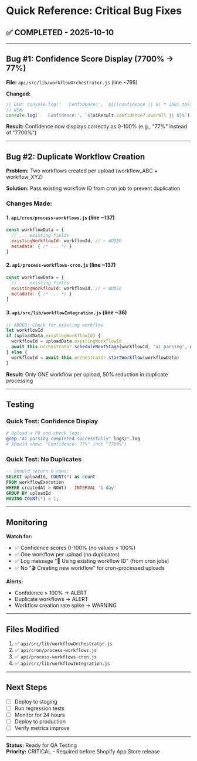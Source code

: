 # Quick Reference: Critical Bug Fixes

## ✅ COMPLETED - 2025-10-10

---

## Bug #1: Confidence Score Display (7700% → 77%)

**File:** `api/src/lib/workflowOrchestrator.js` (line ~795)

**Changed:**
```javascript
// OLD: console.log('   Confidence:', `${((confidence || 0) * 100).toFixed(1)}%`)
// NEW:
console.log('   Confidence:', `${aiResult.confidence?.overall || 0}%`)
```

**Result:** Confidence now displays correctly as 0-100% (e.g., "77%" instead of "7700%")

---

## Bug #2: Duplicate Workflow Creation

**Problem:** Two workflows created per upload (workflow_ABC + workflow_XYZ)

**Solution:** Pass existing workflow ID from cron job to prevent duplication

### Changes Made:

#### 1. `api/cron/process-workflows.js` (line ~137)
```javascript
const workflowData = {
  // ... existing fields
  existingWorkflowId: workflowId, // ← ADDED
  metadata: { /* ... */ }
}
```

#### 2. `api/process-workflows-cron.js` (line ~137)
```javascript
const workflowData = {
  // ... existing fields
  existingWorkflowId: workflowId, // ← ADDED
  metadata: { /* ... */ }
}
```

#### 3. `api/src/lib/workflowIntegration.js` (line ~36)
```javascript
// ADDED: Check for existing workflow
let workflowId
if (uploadData.existingWorkflowId) {
  workflowId = uploadData.existingWorkflowId
  await this.orchestrator.scheduleNextStage(workflowId, 'ai_parsing', workflowData)
} else {
  workflowId = await this.orchestrator.startWorkflow(workflowData)
}
```

**Result:** Only ONE workflow per upload, 50% reduction in duplicate processing

---

## Testing

### Quick Test: Confidence Display
```bash
# Upload a PO and check logs:
grep "AI parsing completed successfully" logs/*.log
# Should show: "Confidence: 77%" (not "7700%")
```

### Quick Test: No Duplicates
```sql
-- Should return 0 rows:
SELECT uploadId, COUNT(*) as count
FROM workflowExecution
WHERE createdAt > NOW() - INTERVAL '1 day'
GROUP BY uploadId
HAVING COUNT(*) > 1;
```

---

## Monitoring

**Watch for:**
- ✅ Confidence scores 0-100% (no values > 100%)
- ✅ One workflow per upload (no duplicates)
- ✅ Log message "🔄 Using existing workflow ID" (from cron jobs)
- ✅ No "🎬 Creating new workflow" for cron-processed uploads

**Alerts:**
- Confidence > 100% → ALERT
- Duplicate workflows → ALERT
- Workflow creation rate spike → WARNING

---

## Files Modified

1. ✅ `api/src/lib/workflowOrchestrator.js`
2. ✅ `api/cron/process-workflows.js`
3. ✅ `api/process-workflows-cron.js`
4. ✅ `api/src/lib/workflowIntegration.js`

---

## Next Steps

- [ ] Deploy to staging
- [ ] Run regression tests
- [ ] Monitor for 24 hours
- [ ] Deploy to production
- [ ] Verify metrics improve

---

**Status:** Ready for QA Testing  
**Priority:** CRITICAL - Required before Shopify App Store release
